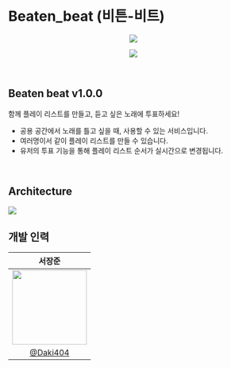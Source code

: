 # Beaten_beat (비튼-비트)
<p align="center">
  <img src="https://github.com/Daki404/BeatenBeat_front/assets/67456502/7215eaf5-d63e-4643-98fc-30e167ad280d">
</p>

<p align="center">
<a href="https://hits.seeyoufarm.com"><img src="https://hits.seeyoufarm.com/api/count/incr/badge.svg?url=https%3A%2F%2Fgithub.com%2FDaki404%2FBeaten_beat&count_bg=%2379C83D&title_bg=%23555555&icon=applemusic.svg&icon_color=%23E7E7E7&title=hits&edge_flat=false"/></a>
</p>

<br>

## Beaten beat v1.0.0
함께 플레이 리스트를 만들고, 듣고 싶은 노래에 투표하세요!

- 공용 공간에서 노래를 틀고 싶을 때, 사용할 수 있는 서비스입니다.
- 여러명이서 같이 플레이 리스트를 만들 수 있습니다.
- 유저의 투표 기능을 통해 플레이 리스트 순서가 실시간으로 변경됩니다.

<br>

## Architecture
<img src="https://github.com/Daki404/BeatenBeat_front/assets/67456502/aeee2b38-5209-4e5d-a9fe-589441316a89">


<br>

## 개발 인력

<div align="center">

| **서장준** |
| :------: |
| <img src="https://avatars.githubusercontent.com/u/67456502?v=4" width="150" height="150"/> |
| [@Daki404](https://github.com/Daki404) |

</div>
